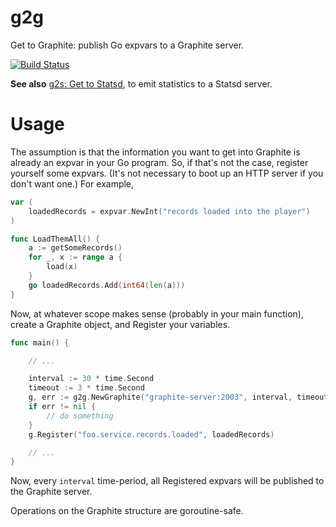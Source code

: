 # g2g

Get to Graphite: publish Go expvars to a Graphite server.

[![Build Status][1]][2]

[1]: https://secure.travis-ci.org/peterbourgon/g2g.png
[2]: http://www.travis-ci.org/peterbourgon/g2g

**See also** [g2s: Get to Statsd](https://github.com/peterbourgon/g2s), to emit
statistics to a Statsd server.

# Usage

The assumption is that the information you want to get into Graphite is already
an expvar in your Go program. So, if that's not the case, register yourself
some expvars. (It's not necessary to boot up an HTTP server if you don't want
one.) For example,

```go
var (
	loadedRecords = expvar.NewInt("records loaded into the player")
)

func LoadThemAll() {
	a := getSomeRecords()
	for _, x := range a {
		load(x)
	}
	go loadedRecords.Add(int64(len(a)))
}
```

Now, at whatever scope makes sense (probably in your main function), create
a Graphite object, and Register your variables.

```go
func main() {

	// ...

	interval := 30 * time.Second
	timeout := 3 * time.Second
	g, err := g2g.NewGraphite("graphite-server:2003", interval, timeout)
	if err != nil {
		// do something
	}
	g.Register("foo.service.records.loaded", loadedRecords)

	// ...
}
```

Now, every `interval` time-period, all Registered expvars will be published to
the Graphite server.

Operations on the Graphite structure are goroutine-safe.
